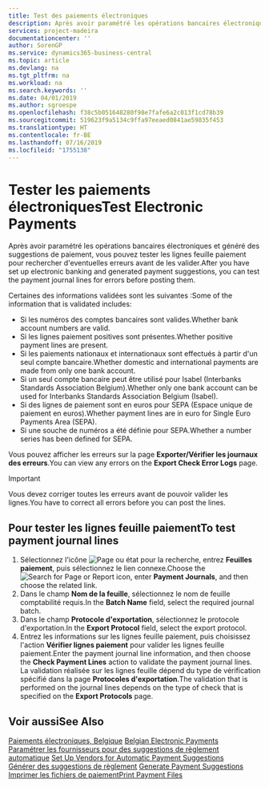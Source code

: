 ```yaml
---
title: Test des paiements électroniques
description: Après avoir paramétré les opérations bancaires électroniques et généré des suggestions de paiement, vous pouvez tester les lignes feuille paiement pour rechercher d'eventuelles erreurs avant de les valider.
services: project-madeira
documentationcenter: ''
author: SorenGP
ms.service: dynamics365-business-central
ms.topic: article
ms.devlang: na
ms.tgt_pltfrm: na
ms.workload: na
ms.search.keywords: ''
ms.date: 04/01/2019
ms.author: sgroespe
ms.openlocfilehash: f38c5b051648280f98e7fafe6a2c013f1cd78b39
ms.sourcegitcommit: 519623f9a5134c9ffa97eeaed0841ae59835f453
ms.translationtype: HT
ms.contentlocale: fr-BE
ms.lasthandoff: 07/16/2019
ms.locfileid: "1755138"
---
```

# <a name="test-electronic-payments"></a><span data-ttu-id="1bd3e-103">Tester les paiements électroniques</span><span class="sxs-lookup"><span data-stu-id="1bd3e-103">Test Electronic Payments</span></span>
<span data-ttu-id="1bd3e-104">Après avoir paramétré les opérations bancaires électroniques et généré des suggestions de paiement, vous pouvez tester les lignes feuille paiement pour rechercher d'eventuelles erreurs avant de les valider.</span><span class="sxs-lookup"><span data-stu-id="1bd3e-104">After you have set up electronic banking and generated payment suggestions, you can test the payment journal lines for errors before posting them.</span></span>  

<span data-ttu-id="1bd3e-105">Certaines des informations validées sont les suivantes :</span><span class="sxs-lookup"><span data-stu-id="1bd3e-105">Some of the information that is validated includes:</span></span>  

- <span data-ttu-id="1bd3e-106">Si les numéros des comptes bancaires sont valides.</span><span class="sxs-lookup"><span data-stu-id="1bd3e-106">Whether bank account numbers are valid.</span></span>  
- <span data-ttu-id="1bd3e-107">Si les lignes paiement positives sont présentes.</span><span class="sxs-lookup"><span data-stu-id="1bd3e-107">Whether positive payment lines are present.</span></span>  
- <span data-ttu-id="1bd3e-108">Si les paiements nationaux et internationaux sont effectués à partir d'un seul compte bancaire.</span><span class="sxs-lookup"><span data-stu-id="1bd3e-108">Whether domestic and international payments are made from only one bank account.</span></span>  
- <span data-ttu-id="1bd3e-109">Si un seul compte bancaire peut être utilisé pour Isabel (Interbanks Standards Association Belgium).</span><span class="sxs-lookup"><span data-stu-id="1bd3e-109">Whether only one bank account can be used for Interbanks Standards Association Belgium (Isabel).</span></span>  
- <span data-ttu-id="1bd3e-110">Si des lignes de paiement sont en euros pour SEPA (Espace unique de paiement en euros).</span><span class="sxs-lookup"><span data-stu-id="1bd3e-110">Whether payment lines are in euro for Single Euro Payments Area (SEPA).</span></span>  
- <span data-ttu-id="1bd3e-111">Si une souche de numéros a été définie pour SEPA.</span><span class="sxs-lookup"><span data-stu-id="1bd3e-111">Whether a number series has been defined for SEPA.</span></span>  

<span data-ttu-id="1bd3e-112">Vous pouvez afficher les erreurs sur la page **Exporter/Vérifier les journaux des erreurs**.</span><span class="sxs-lookup"><span data-stu-id="1bd3e-112">You can view any errors on the **Export Check Error Logs** page.</span></span>  

> [!IMPORTANT]  
>  <span data-ttu-id="1bd3e-113">Vous devez corriger toutes les erreurs avant de pouvoir valider les lignes.</span><span class="sxs-lookup"><span data-stu-id="1bd3e-113">You have to correct all errors before you can post the lines.</span></span>  

## <a name="to-test-payment-journal-lines"></a><span data-ttu-id="1bd3e-114">Pour tester les lignes feuille paiement</span><span class="sxs-lookup"><span data-stu-id="1bd3e-114">To test payment journal lines</span></span>  

1.  <span data-ttu-id="1bd3e-115">Sélectionnez l'icône ![Page ou état pour la recherche](../../media/ui-search/search_small.png "Page ou état pour la recherche"), entrez **Feuilles paiement**, puis sélectionnez le lien connexe.</span><span class="sxs-lookup"><span data-stu-id="1bd3e-115">Choose the ![Search for Page or Report](../../media/ui-search/search_small.png "Search for Page or Report icon") icon, enter **Payment Journals**, and then choose the related link.</span></span>  
2.  <span data-ttu-id="1bd3e-116">Dans le champ **Nom de la feuille**, sélectionnez le nom de feuille comptabilité requis.</span><span class="sxs-lookup"><span data-stu-id="1bd3e-116">In the **Batch Name** field, select the required journal batch.</span></span>  
3.  <span data-ttu-id="1bd3e-117">Dans le champ **Protocole d'exportation**, sélectionnez le protocole d'exportation.</span><span class="sxs-lookup"><span data-stu-id="1bd3e-117">In the **Export Protocol** field, select the export protocol.</span></span>  
4.  <span data-ttu-id="1bd3e-118">Entrez les informations sur les lignes feuille paiement, puis choisissez l'action **Vérifier lignes paiement** pour valider les lignes feuille paiement.</span><span class="sxs-lookup"><span data-stu-id="1bd3e-118">Enter the payment journal line information, and then choose the **Check Payment Lines** action to validate the payment journal lines.</span></span> <span data-ttu-id="1bd3e-119">La validation réalisée sur les lignes feuille dépend du type de vérification spécifié dans la page **Protocoles d'exportation**.</span><span class="sxs-lookup"><span data-stu-id="1bd3e-119">The validation that is performed on the journal lines depends on the type of check that is specified on the **Export Protocols** page.</span></span>  

## <a name="see-also"></a><span data-ttu-id="1bd3e-120">Voir aussi</span><span class="sxs-lookup"><span data-stu-id="1bd3e-120">See Also</span></span>  
 <span data-ttu-id="1bd3e-121">[Paiements électroniques, Belgique](belgian-electronic-payments.md) </span><span class="sxs-lookup"><span data-stu-id="1bd3e-121">[Belgian Electronic Payments](belgian-electronic-payments.md) </span></span>  
 <span data-ttu-id="1bd3e-122">[Paramétrer les fournisseurs pour des suggestions de règlement automatique](how-to-set-up-vendors-for-automatic-payment-suggestions.md) </span><span class="sxs-lookup"><span data-stu-id="1bd3e-122">[Set Up Vendors for Automatic Payment Suggestions](how-to-set-up-vendors-for-automatic-payment-suggestions.md) </span></span>  
 <span data-ttu-id="1bd3e-123">[Générer des suggestions de règlement](how-to-generate-payment-suggestions.md) </span><span class="sxs-lookup"><span data-stu-id="1bd3e-123">[Generate Payment Suggestions](how-to-generate-payment-suggestions.md) </span></span>  
 [<span data-ttu-id="1bd3e-124">Imprimer les fichiers de paiement</span><span class="sxs-lookup"><span data-stu-id="1bd3e-124">Print Payment Files</span></span>](how-to-print-payment-files.md)
